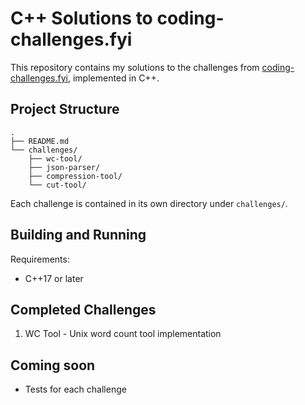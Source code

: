 # C++ Solutions to coding-challenges.fyi

This repository contains my solutions to the challenges from [coding-challenges.fyi](https://codingchallenges.fyi), implemented in C++.

## Project Structure

```
.
├── README.md
└── challenges/
    ├── wc-tool/
    ├── json-parser/
    ├── compression-tool/
    └── cut-tool/
```

Each challenge is contained in its own directory under `challenges/`. 


## Building and Running

Requirements:
- C++17 or later

## Completed Challenges

1. WC Tool - Unix word count tool implementation

## Coming soon
- Tests for each challenge
